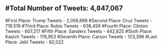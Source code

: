 #Total Number of Tweets: 4,847,067 
---
#First Place: Trump Tweets - 2,056,688
#Second Place: Cruz Tweets - 719,519
#Third Place: Rubio Tweets - 638,459
#Fourth Place: Clinton Tweets - 607,217
#Fifth Place: Sanders Tweets - 442,825
#Sixth Place: Kasich Tweets - 176,953
#Seventh Place: Carson Tweets - 123,396
#Last Place: Jeb! Tweets - 82,022
